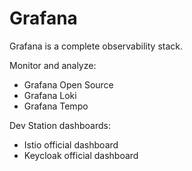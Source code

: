 # Grafana

Grafana is a complete observability stack.

Monitor and analyze:

- Grafana Open Source
- Grafana Loki
- Grafana Tempo

Dev Station dashboards:

- Istio official dashboard
- Keycloak official dashboard

<!--
TODO: add Grafana logo
TODO: add Grafana screen shot
-->

<!--
Grafana is a complete observability stack that allows you to monitor and analyze metrics, logs and traces.

Grafana Loki = same as prometheus for logs
Grafana Tempo = trace
-->